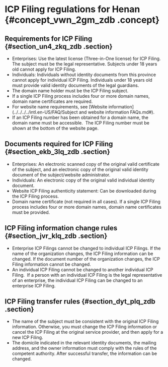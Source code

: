 # ICP Filing regulations for Henan {#concept_vwn_2gm_zdb .concept}

## Requirements for ICP Filing {#section_un4_zkq_zdb .section}

-   Enterprises: Use the latest license \(Three-in-One license\) for ICP Filing. The subject must be the legal representative. Subjects under 18 years old cannot apply for ICP Filing.
-   Individuals: Individuals without identity documents from this province cannot apply for individual ICP Filing. Individuals under 18 years old must provide valid identity documents of the legal guardians.
-   The domain name holder must be the ICP Filing subject.
-   If a single ICP Filing process includes four or more domain names, domain name certificates are required.
-   For website name requirements, see [Website information](../../../../intl.en-US/FAQ/Subject and website information FAQs.md#).
-   If an ICP Filing number has been obtained for a domain name, the domain name must be accessible.  The ICP Filing number must be shown at the bottom of the website page.

## Documents required for ICP Filing {#section_ekb_3lq_zdb .section}

-   Enterprises: An electronic scanned copy of the original valid certificate of the subject, and an electronic copy of the original valid identity document of the subject/website administrator.
-   Individuals: An electronic copy of the original valid individual identity document.
-   Website ICP Filing authenticity statement: Can be downloaded during the ICP Filing process.
-   Domain name certificate \(not required in all cases\). If a single ICP Filing process includes four or more domain names, domain name certificates must be provided.

## ICP Filing information change rules {#section_jvr_klq_zdb .section}

-   Enterprise ICP Filings cannot be changed to individual ICP Filings. If the name of the organization changes, the ICP Filing information can be changed. If the document number of the organization changes, the ICP Filing information cannot be changed.
-   An individual ICP Filing cannot be changed to another individual ICP Filing.  If a person with an individual ICP Filing is the legal representative of an enterprise, the individual ICP Filing can be changed to an enterprise ICP Filing.

## ICP Filing transfer rules {#section_dyt_plq_zdb .section}

-   The name of the subject must be consistent with the original ICP Filing information. Otherwise, you must change the ICP Filing information or cancel the ICP Filing at the original service provider, and then apply for a new ICP Filing.
-   The domicile indicated in the relevant identity documents, the mailing address, and the owner information must comply with the rules of the competent authority. After successful transfer, the information can be changed.


